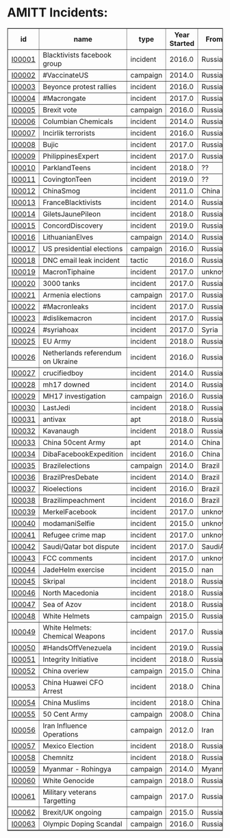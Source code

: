# AMITT Incidents:

<table border="1">
<tr>
<th>id</th>
<th>name</th>
<th>type</th>
<th>Year Started</th>
<th>From country</th>
<th>To country</th>
<th>Found via</th>
</tr>
<tr>
<td><a href="incidents/I00001.md">I00001</a></td>
<td>Blacktivists facebook group</td>
<td>incident</td>
<td>2016.0</td>
<td>Russia</td>
<td>USA</td>
<td>nan</td>
</tr>
<tr>
<td><a href="incidents/I00002.md">I00002</a></td>
<td>#VaccinateUS</td>
<td>campaign</td>
<td>2014.0</td>
<td>Russia</td>
<td>World</td>
<td>nan</td>
</tr>
<tr>
<td><a href="incidents/I00003.md">I00003</a></td>
<td>Beyonce protest rallies</td>
<td>incident</td>
<td>2016.0</td>
<td>Russia</td>
<td>USA</td>
<td>nan</td>
</tr>
<tr>
<td><a href="incidents/I00004.md">I00004</a></td>
<td>#Macrongate</td>
<td>incident</td>
<td>2017.0</td>
<td>Russia</td>
<td>France</td>
<td>nan</td>
</tr>
<tr>
<td><a href="incidents/I00005.md">I00005</a></td>
<td>Brexit vote</td>
<td>campaign</td>
<td>2016.0</td>
<td>Russia</td>
<td>UK</td>
<td>nan</td>
</tr>
<tr>
<td><a href="incidents/I00006.md">I00006</a></td>
<td>Columbian Chemicals</td>
<td>incident</td>
<td>2014.0</td>
<td>Russia</td>
<td>USA</td>
<td>nan</td>
</tr>
<tr>
<td><a href="incidents/I00007.md">I00007</a></td>
<td>Incirlik terrorists</td>
<td>incident</td>
<td>2016.0</td>
<td>Russia</td>
<td>USA</td>
<td>nan</td>
</tr>
<tr>
<td><a href="incidents/I00008.md">I00008</a></td>
<td>Bujic</td>
<td>incident</td>
<td>2017.0</td>
<td>Russia</td>
<td>Serbia</td>
<td>nan</td>
</tr>
<tr>
<td><a href="incidents/I00009.md">I00009</a></td>
<td>PhilippinesExpert</td>
<td>incident</td>
<td>2017.0</td>
<td>Russia</td>
<td>Philippines</td>
<td>nan</td>
</tr>
<tr>
<td><a href="incidents/I00010.md">I00010</a></td>
<td>ParklandTeens</td>
<td>incident</td>
<td>2018.0</td>
<td>??</td>
<td>USA</td>
<td>nan</td>
</tr>
<tr>
<td><a href="incidents/I00011.md">I00011</a></td>
<td>CovingtonTeen</td>
<td>incident</td>
<td>2019.0</td>
<td>??</td>
<td>USA</td>
<td>nan</td>
</tr>
<tr>
<td><a href="incidents/I00012.md">I00012</a></td>
<td>ChinaSmog</td>
<td>incident</td>
<td>2011.0</td>
<td>China</td>
<td>China</td>
<td>nan</td>
</tr>
<tr>
<td><a href="incidents/I00013.md">I00013</a></td>
<td>FranceBlacktivists</td>
<td>incident</td>
<td>2014.0</td>
<td>Russia</td>
<td>France</td>
<td>nan</td>
</tr>
<tr>
<td><a href="incidents/I00014.md">I00014</a></td>
<td>GiletsJaunePileon</td>
<td>incident</td>
<td>2018.0</td>
<td>Russia</td>
<td>France</td>
<td>nan</td>
</tr>
<tr>
<td><a href="incidents/I00015.md">I00015</a></td>
<td>ConcordDiscovery</td>
<td>incident</td>
<td>2019.0</td>
<td>Russia</td>
<td>USA</td>
<td>nan</td>
</tr>
<tr>
<td><a href="incidents/I00016.md">I00016</a></td>
<td>LithuanianElves</td>
<td>campaign</td>
<td>2014.0</td>
<td>Russia</td>
<td>Lithuania</td>
<td>nan</td>
</tr>
<tr>
<td><a href="incidents/I00017.md">I00017</a></td>
<td>US presidential elections</td>
<td>campaign</td>
<td>2016.0</td>
<td>Russia</td>
<td>USA</td>
<td>OII</td>
</tr>
<tr>
<td><a href="incidents/I00018.md">I00018</a></td>
<td>DNC email leak incident</td>
<td>tactic</td>
<td>2016.0</td>
<td>Russia</td>
<td>USA</td>
<td>OII</td>
</tr>
<tr>
<td><a href="incidents/I00019.md">I00019</a></td>
<td>MacronTiphaine</td>
<td>incident</td>
<td>2017.0</td>
<td>unknown</td>
<td>France</td>
<td>OII</td>
</tr>
<tr>
<td><a href="incidents/I00020.md">I00020</a></td>
<td>3000 tanks</td>
<td>incident</td>
<td>2017.0</td>
<td>Russia</td>
<td>World</td>
<td>OII</td>
</tr>
<tr>
<td><a href="incidents/I00021.md">I00021</a></td>
<td>Armenia elections</td>
<td>campaign</td>
<td>2017.0</td>
<td>Russia</td>
<td>Armenia</td>
<td>OII</td>
</tr>
<tr>
<td><a href="incidents/I00022.md">I00022</a></td>
<td>#Macronleaks</td>
<td>incident</td>
<td>2017.0</td>
<td>Russia</td>
<td>France</td>
<td>OII</td>
</tr>
<tr>
<td><a href="incidents/I00023.md">I00023</a></td>
<td>#dislikemacron</td>
<td>incident</td>
<td>2017.0</td>
<td>Russia</td>
<td>France</td>
<td>OII</td>
</tr>
<tr>
<td><a href="incidents/I00024.md">I00024</a></td>
<td>#syriahoax</td>
<td>incident</td>
<td>2017.0</td>
<td>Syria</td>
<td>USA</td>
<td>OII</td>
</tr>
<tr>
<td><a href="incidents/I00025.md">I00025</a></td>
<td>EU Army</td>
<td>incident</td>
<td>2018.0</td>
<td>Russia</td>
<td>EU</td>
<td>OII</td>
</tr>
<tr>
<td><a href="incidents/I00026.md">I00026</a></td>
<td>Netherlands referendum on Ukraine</td>
<td>incident</td>
<td>2016.0</td>
<td>Russia</td>
<td>Netherlands</td>
<td>OII</td>
</tr>
<tr>
<td><a href="incidents/I00027.md">I00027</a></td>
<td>crucifiedboy</td>
<td>incident</td>
<td>2014.0</td>
<td>Russia</td>
<td>Ukraine</td>
<td>OII</td>
</tr>
<tr>
<td><a href="incidents/I00028.md">I00028</a></td>
<td>mh17 downed</td>
<td>incident</td>
<td>2014.0</td>
<td>Russia</td>
<td>Ukraine</td>
<td>OII</td>
</tr>
<tr>
<td><a href="incidents/I00029.md">I00029</a></td>
<td>MH17 investigation</td>
<td>campaign</td>
<td>2016.0</td>
<td>Russia</td>
<td>Ukraine</td>
<td>OII</td>
</tr>
<tr>
<td><a href="incidents/I00030.md">I00030</a></td>
<td>LastJedi</td>
<td>incident</td>
<td>2018.0</td>
<td>Russia</td>
<td>World</td>
<td>OII</td>
</tr>
<tr>
<td><a href="incidents/I00031.md">I00031</a></td>
<td>antivax</td>
<td>apt</td>
<td>2018.0</td>
<td>Russia</td>
<td>World</td>
<td>OII</td>
</tr>
<tr>
<td><a href="incidents/I00032.md">I00032</a></td>
<td>Kavanaugh</td>
<td>incident</td>
<td>2018.0</td>
<td>Russia</td>
<td>USA</td>
<td>OII</td>
</tr>
<tr>
<td><a href="incidents/I00033.md">I00033</a></td>
<td>China 50cent Army</td>
<td>apt</td>
<td>2014.0</td>
<td>China</td>
<td>China</td>
<td>OII</td>
</tr>
<tr>
<td><a href="incidents/I00034.md">I00034</a></td>
<td>DibaFacebookExpedition</td>
<td>incident</td>
<td>2016.0</td>
<td>China</td>
<td>Taiwan</td>
<td>OII</td>
</tr>
<tr>
<td><a href="incidents/I00035.md">I00035</a></td>
<td>Brazilelections</td>
<td>campaign</td>
<td>2014.0</td>
<td>Brazil</td>
<td>Brazil</td>
<td>OII</td>
</tr>
<tr>
<td><a href="incidents/I00036.md">I00036</a></td>
<td>BrazilPresDebate</td>
<td>incident</td>
<td>2014.0</td>
<td>Brazil</td>
<td>Brazil</td>
<td>OII</td>
</tr>
<tr>
<td><a href="incidents/I00037.md">I00037</a></td>
<td>Rioelections</td>
<td>incident</td>
<td>2016.0</td>
<td>Brazil</td>
<td>Brazil</td>
<td>OII</td>
</tr>
<tr>
<td><a href="incidents/I00038.md">I00038</a></td>
<td>Brazilimpeachment</td>
<td>incident</td>
<td>2016.0</td>
<td>Brazil</td>
<td>Brazil</td>
<td>OII</td>
</tr>
<tr>
<td><a href="incidents/I00039.md">I00039</a></td>
<td>MerkelFacebook</td>
<td>incident</td>
<td>2017.0</td>
<td>unknown</td>
<td>Germany</td>
<td>OII</td>
</tr>
<tr>
<td><a href="incidents/I00040.md">I00040</a></td>
<td>modamaniSelfie</td>
<td>incident</td>
<td>2015.0</td>
<td>unknown</td>
<td>Germany</td>
<td>OII</td>
</tr>
<tr>
<td><a href="incidents/I00041.md">I00041</a></td>
<td>Refugee crime map</td>
<td>incident</td>
<td>2017.0</td>
<td>unknown</td>
<td>Germany</td>
<td>OII</td>
</tr>
<tr>
<td><a href="incidents/I00042.md">I00042</a></td>
<td>Saudi/Qatar bot dispute</td>
<td>incident</td>
<td>2017.0</td>
<td>SaudiArabia</td>
<td>Qatar</td>
<td>MIS</td>
</tr>
<tr>
<td><a href="incidents/I00043.md">I00043</a></td>
<td>FCC comments</td>
<td>incident</td>
<td>2017.0</td>
<td>unknown</td>
<td>USA</td>
<td>MIS</td>
</tr>
<tr>
<td><a href="incidents/I00044.md">I00044</a></td>
<td>JadeHelm exercise</td>
<td>incident</td>
<td>2015.0</td>
<td>nan</td>
<td>USA</td>
<td>MIS</td>
</tr>
<tr>
<td><a href="incidents/I00045.md">I00045</a></td>
<td>Skripal</td>
<td>incident</td>
<td>2018.0</td>
<td>Russia</td>
<td>UK</td>
<td>nan</td>
</tr>
<tr>
<td><a href="incidents/I00046.md">I00046</a></td>
<td>North Macedonia</td>
<td>incident</td>
<td>2018.0</td>
<td>Russia</td>
<td>Macedonia</td>
<td>nan</td>
</tr>
<tr>
<td><a href="incidents/I00047.md">I00047</a></td>
<td>Sea of Azov</td>
<td>incident</td>
<td>2018.0</td>
<td>Russia</td>
<td>World</td>
<td>nan</td>
</tr>
<tr>
<td><a href="incidents/I00048.md">I00048</a></td>
<td>White Helmets</td>
<td>campaign</td>
<td>2015.0</td>
<td>Russia</td>
<td>World</td>
<td>nan</td>
</tr>
<tr>
<td><a href="incidents/I00049.md">I00049</a></td>
<td>White Helmets: Chemical Weapons</td>
<td>incident</td>
<td>2017.0</td>
<td>Russia</td>
<td>World</td>
<td>nan</td>
</tr>
<tr>
<td><a href="incidents/I00050.md">I00050</a></td>
<td>#HandsOffVenezuela</td>
<td>incident</td>
<td>2019.0</td>
<td>Russia</td>
<td>World</td>
<td>nan</td>
</tr>
<tr>
<td><a href="incidents/I00051.md">I00051</a></td>
<td>Integrity Initiative</td>
<td>incident</td>
<td>2018.0</td>
<td>Russia</td>
<td>World</td>
<td>nan</td>
</tr>
<tr>
<td><a href="incidents/I00052.md">I00052</a></td>
<td>China overiew</td>
<td>campaign</td>
<td>2015.0</td>
<td>China</td>
<td>World</td>
<td>nan</td>
</tr>
<tr>
<td><a href="incidents/I00053.md">I00053</a></td>
<td>China Huawei CFO Arrest</td>
<td>incident</td>
<td>2018.0</td>
<td>China</td>
<td>World</td>
<td>nan</td>
</tr>
<tr>
<td><a href="incidents/I00054.md">I00054</a></td>
<td>China Muslims</td>
<td>incident</td>
<td>2018.0</td>
<td>China</td>
<td>World</td>
<td>nan</td>
</tr>
<tr>
<td><a href="incidents/I00055.md">I00055</a></td>
<td>50 Cent Army</td>
<td>campaign</td>
<td>2008.0</td>
<td>China</td>
<td>World</td>
<td>nan</td>
</tr>
<tr>
<td><a href="incidents/I00056.md">I00056</a></td>
<td>Iran Influence Operations</td>
<td>campaign</td>
<td>2012.0</td>
<td>Iran</td>
<td>World</td>
<td>nan</td>
</tr>
<tr>
<td><a href="incidents/I00057.md">I00057</a></td>
<td>Mexico Election</td>
<td>incident</td>
<td>2018.0</td>
<td>Russia/domestic</td>
<td>Mexico</td>
<td>nan</td>
</tr>
<tr>
<td><a href="incidents/I00058.md">I00058</a></td>
<td>Chemnitz</td>
<td>incident</td>
<td>2018.0</td>
<td>Russia</td>
<td>Germany</td>
<td>nan</td>
</tr>
<tr>
<td><a href="incidents/I00059.md">I00059</a></td>
<td>Myanmar - Rohingya </td>
<td>campaign</td>
<td>2014.0</td>
<td>Myanmar</td>
<td>Myanmar</td>
<td>nan</td>
</tr>
<tr>
<td><a href="incidents/I00060.md">I00060</a></td>
<td>White Genocide</td>
<td>campaign</td>
<td>2018.0</td>
<td>Russia</td>
<td>World</td>
<td>nan</td>
</tr>
<tr>
<td><a href="incidents/I00061.md">I00061</a></td>
<td>Military veterans Targetting</td>
<td>campaign</td>
<td>2017.0</td>
<td>Russia</td>
<td>US</td>
<td>nan</td>
</tr>
<tr>
<td><a href="incidents/I00062.md">I00062</a></td>
<td>Brexit/UK ongoing</td>
<td>campaign</td>
<td>2015.0</td>
<td>Russia/domestic</td>
<td>UK</td>
<td>nan</td>
</tr>
<tr>
<td><a href="incidents/I00063.md">I00063</a></td>
<td>Olympic Doping Scandal</td>
<td>campaign</td>
<td>2016.0</td>
<td>Russia</td>
<td>World</td>
<td>nan</td>
</tr>
</table>
